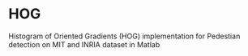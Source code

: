 # HOG
Histogram of Oriented Gradients (HOG) implementation for Pedestian detection on MIT and INRIA dataset in Matlab
